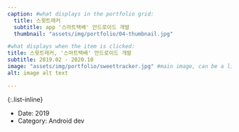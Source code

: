 ```yaml
---
caption: #what displays in the portfolio grid:
  title: 스윗트래커
  subtitle: app '스마트택배' 안드로이드 개발
  thumbnail: "assets/img/portfolio/04-thumbnail.jpg"

#what displays when the item is clicked:
title: 스윗트래커, '스마트택배' 안드로이드 개발
subtitle: 2019.02 - 2020.10
image: "assets/img/portfolio/sweettracker.jpg" #main image, can be a link or a file in assets/img/portfolio
alt: image alt text

---
```



{:.list-inline}
- Date: 2019
- Category: Android dev

